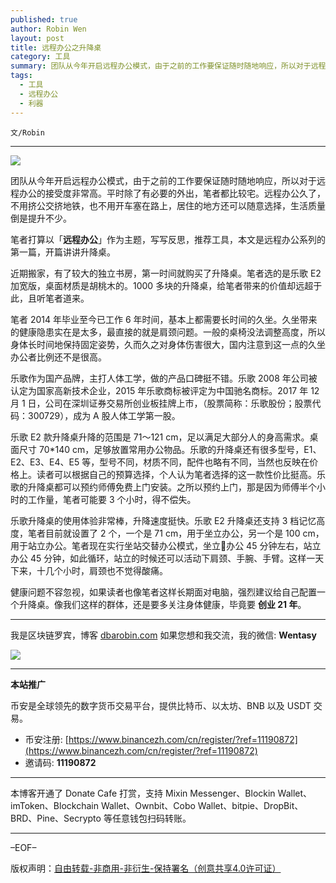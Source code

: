 ```yaml
---
published: true
author: Robin Wen
layout: post
title: 远程办公之升降桌
category: 工具
summary: 团队从今年开启远程办公模式，由于之前的工作要保证随时随地响应，所以对于远程办公的接受度非常高。平时除了有必要的外出，笔者都比较宅。远程办公久了，不用挤公交挤地铁，也不用开车塞在路上，居住的地方还可以随意选择，生活质量倒是提升不少。健康问题不容忽视，如果读者也像笔者这样长期面对电脑，强烈建议给自己配置一个升降桌。像我们这样的群体，还是要多关注身体健康，毕竟要创业 21 年。
tags:
  - 工具
  - 远程办公
  - 利器
---
```


`文/Robin`

***

![](https://cdn.dbarobin.com/bdz2loa.png)

团队从今年开启远程办公模式，由于之前的工作要保证随时随地响应，所以对于远程办公的接受度非常高。平时除了有必要的外出，笔者都比较宅。远程办公久了，不用挤公交挤地铁，也不用开车塞在路上，居住的地方还可以随意选择，生活质量倒是提升不少。

笔者打算以「**远程办公**」作为主题，写写反思，推荐工具，本文是远程办公系列的第一篇，开篇讲讲升降桌。

近期搬家，有了较大的独立书房，第一时间就购买了升降桌。笔者选的是乐歌 E2 加宽版，桌面材质是胡桃木的。1000 多块的升降桌，给笔者带来的价值却远超于此，且听笔者道来。

笔者 2014 年毕业至今已工作 6 年时间，基本上都需要长时间的久坐。久坐带来的健康隐患实在是太多，最直接的就是肩颈问题。一般的桌椅没法调整高度，所以身体长时间地保持固定姿势，久而久之对身体伤害很大，国内注意到这一点的久坐办公者比例还不是很高。

乐歌作为国产品牌，主打人体工学，做的产品口碑挺不错。乐歌 2008 年公司被认定为国家高新技术企业，2015 年乐歌商标被评定为中国驰名商标。2017 年 12 月 1 日，公司在深圳证券交易所创业板挂牌上市，（股票简称：乐歌股份；股票代码：300729），成为 A 股人体工学第一股。

乐歌 E2 款升降桌升降的范围是 71～121 cm，足以满足大部分人的身高需求。桌面尺寸 70*140 cm，足够放置常用办公物品。乐歌的升降桌还有很多型号，E1、E2、E3、E4、E5 等，型号不同，材质不同，配件也略有不同，当然也反映在价格上。读者可以根据自己的预算选择，个人认为笔者选择的这一款性价比挺高。乐歌的升降桌都可以预约师傅免费上门安装。之所以预约上门，那是因为师傅半个小时的工作量，笔者可能要 3 个小时，得不偿失。

乐歌升降桌的使用体验非常棒，升降速度挺快。乐歌 E2 升降桌还支持 3 档记忆高度，笔者目前就设置了 2 个，一个是 71 cm，用于坐立办公，另一个是 100 cm，用于站立办公。笔者现在实行坐站交替办公模式，坐立办公 45 分钟左右，站立办公 45 分钟，如此循环，站立的时候还可以活动下肩颈、手腕、手臂。这样一天下来，十几个小时，肩颈也不觉得酸痛。

健康问题不容忽视，如果读者也像笔者这样长期面对电脑，强烈建议给自己配置一个升降桌。像我们这样的群体，还是要多关注身体健康，毕竟要 **创业 21 年**。

***

我是区块链罗宾，博客 [dbarobin.com](https://dbarobin.com/)
如果您想和我交流，我的微信: **Wentasy**

![](https://cdn.dbarobin.com/v4yywe2.png)

***

**本站推广**

币安是全球领先的数字货币交易平台，提供比特币、以太坊、BNB 以及 USDT 交易。

* 币安注册: [https://www.binancezh.com/cn/register/?ref=11190872](https://www.binancezh.com/cn/register/?ref=11190872)
* 邀请码: **11190872**

***

本博客开通了 Donate Cafe 打赏，支持 Mixin Messenger、Blockin Wallet、imToken、Blockchain Wallet、Ownbit、Cobo Wallet、bitpie、DropBit、BRD、Pine、Secrypto 等任意钱包扫码转账。

<center>
    <div class="--donate-button"
         data-button-id="f8b9df0d-af9a-460d-8258-d3f435445075"
    ></div>
</center>

***

–EOF–

版权声明：[自由转载-非商用-非衍生-保持署名（创意共享4.0许可证）](http://creativecommons.org/licenses/by-nc-nd/4.0/deed.zh)